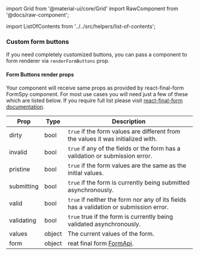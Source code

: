 import Grid from '@material-ui/core/Grid'
import RawComponent from '@docs/raw-component';

import ListOfContents from '../../src/helpers/list-of-contents';

<Grid container item>
<Grid item xs={12} md={10}>

### Custom form buttons

If you need completely customized buttons, you can pass a component to form renderer via `renderFormButtons` prop.

<RawComponent source="custom-buttons" />

#### Form Buttons render props

Your component will receive same props as provided by react-final-form FormSpy component. For most use cases you will need just a few of these which are listed below. If you require full list please visit [react-final-form documentation](https://github.com/final-form/final-form#formstate).

|Prop|Type|Description|
|----|----|-----------|
|dirty|bool|`true` if the form values are different from the values it was initialized with.|
|invalid|bool|`true` if any of the fields or the form has a validation or submission error.|
|pristine|bool|`true` if the form values are the same as the initial values.|
|submitting|bool|`true` if the form is currently being submitted asynchronously.|
|valid|bool|`true` if neither the form nor any of its fields has a validation or submission error.|
|validating|bool|`true` true if the form is currently being validated asynchronously.|
|values|object|The current values of the form.|
|form|object|reat final form [FormApi](https://github.com/final-form/final-form#formapi).|

</Grid>
<Grid item xs={false} md={2}>
  <ListOfContents file="renderer/form-controls" />
</Grid>
</Grid>
